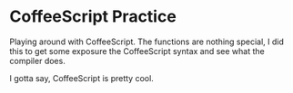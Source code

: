 # CoffeeScript Practice

Playing around with CoffeeScript. The functions are nothing special, I did this to get some exposure the CoffeeScript syntax and see what the compiler does. 

I gotta say, CoffeeScript is pretty cool. 